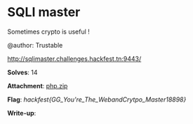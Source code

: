 # SQLI master

Sometimes crypto is useful !

@author: Trustable

http://sqlimaster.challenges.hackfest.tn:9443/

**Solves**: 14

**Attachment**: [php.zip](php.zip)

**Flag**:  *hackfest{GG_You're_The_WebandCrytpo_Master18898}*

**Write-up**:
